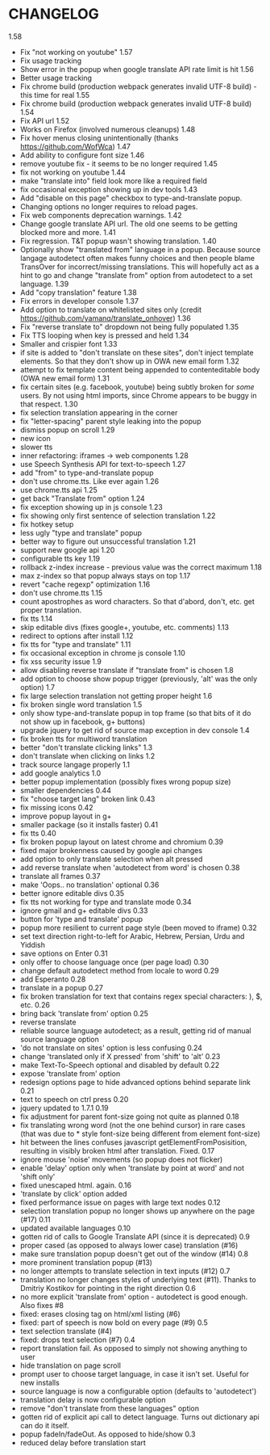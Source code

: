 # CHANGELOG

1.58
  * Fix "not working on youtube"
1.57
  * Fix usage tracking
  * Show error in the popup when google translate API rate limit is hit
1.56
  * Better usage tracking
  * Fix chrome build (production webpack generates invalid UTF-8 build) - this time for real
1.55
  * Fix chrome build (production webpack generates invalid UTF-8 build)
1.54
  * Fix API url
1.52
  * Works on Firefox (involved numerous cleanups)
1.48
  * Fix hover menus closing unintentionally (thanks https://github.com/WofWca)
1.47
  * Add ability to configure font size
1.46
  * remove youtube fix - it seems to be no longer required
1.45
  * fix not working on youtube
1.44
  * make "translate into" field look more like a required field
  * fix occasional exception showing up in dev tools
1.43
  * Add "disable on this page" checkbox to type-and-translate popup.
  * Changing options no longer requires to reload pages.
  * Fix web components deprecation warnings.
1.42
  * Change google translate API url. The old one seems to be getting blocked more and more.
1.41
  * Fix regression. T&T popup wasn't showing translation.
1.40
  * Optionally show "translated from" language in a popup. Because source langage autodetect often makes funny choices and then people blame TransOver for incorrect/missing translations. This will hopefully act as a hint to go and change "translate from" option from autodetect to a set language.
1.39
  * Add "copy translation" feature
1.38
  * Fix errors in developer console
1.37
  * Add option to translate on whitelisted sites only (credit https://github.com/yamanq/translate_onhover)
1.36
  * Fix "reverse translate to" dropdown not being fully populated
1.35
  * Fix TTS looping when key is pressed and held
1.34
  * Smaller and crispier font
1.33
  * if site is added to "don't translate on these sites", don't inject template elements. So that they don't show up in OWA new email form
1.32
  * attempt to fix template content being appended to contenteditable body (OWA new email form)
1.31
  * fix certain sites (e.g. facebook, youtube) being subtly broken for _some_ users. By not using html imports, since Chrome appears to be buggy in that respect.
1.30
  * fix selection translation appearing in the corner
  * fix "letter-spacing" parent style leaking into the popup
  * dismiss popup on scroll
1.29
  * new icon
  * slower tts
  * inner refactoring: iframes -> web components
1.28
  * use Speech Synthesis API for text-to-speech
1.27
  * add "from" to type-and-translate popup
  * don't use chrome.tts. Like ever again
1.26
  * use chrome.tts api
1.25
  * get back "Translate from" option
1.24
  * fix exception showing up in js console
1.23
  * fix showing only first sentence of selection translation
1.22
  * fix hotkey setup
  * less ugly "type and translate" popup
  * better way to figure out unsuccessful translation
1.21
  * support new google api
1.20
  * configurable tts key
1.19
  * rollback z-index increase - previous value was the correct maximum
1.18
  * max z-index so that popup always stays on top
1.17
  * revert "cache regexp" optimization
1.16
  * don't use chrome.tts
1.15
  * count apostrophes as word characters. So that d'abord, don't, etc. get proper translation.
  * fix tts
1.14
  * skip editable divs (fixes google+, youtube, etc. comments)
1.13
  * redirect to options after install
1.12
  * fix tts for "type and translate"
1.11
  * fix occasional exception in chrome js console
1.10
  * fix xss security issue
1.9
  * allow disabling reverse translate if "translate from" is chosen
1.8
  * add option to choose show popup trigger (previously, 'alt' was the only option)
1.7
  * fix large selection translation not getting proper height
1.6
  * fix broken single word translation
1.5
  * only show type-and-translate popup in top frame (so that bits of it do not show up in facebook, g+ buttons)
  * upgrade jquery to get rid of source map exception in dev console
1.4
  * fix broken tts for multiword translation
  * better "don't translate clicking links"
1.3
  * don't translate when clicking on links
1.2
  * track source langage properly
1.1
  * add google analytics
1.0
  * better popup implementation (possibly fixes wrong popup size)
  * smaller dependencies
0.44
  * fix "choose target lang" broken link
0.43
  * fix missing icons
0.42
  * improve popup layout in g+
  * smaller package (so it installs faster)
0.41
  * fix tts
0.40
  * fix broken popup layout on latest chrome and chromium
0.39
  * fixed major brokenness caused by google api changes
  * add option to only translate selection when alt pressed
  * add reverse translate when 'autodetect from word' is chosen
0.38
  * translate all frames
0.37
  * make 'Oops.. no translation' optional
0.36
  * better ignore editable divs
0.35
  * fix tts not working for type and translate mode
0.34
  * ignore gmail and g+ editable divs
0.33
  * button for 'type and translate' popup
  * popup more resilient to current page style (been moved to iframe)
0.32
  * set text direction right-to-left for Arabic, Hebrew, Persian, Urdu and Yiddish
  * save options on Enter
0.31
  * only offer to choose language once (per page load)
0.30
  * change default autodetect method from locale to word
0.29
  * add Esperanto
0.28
  * translate in a popup
0.27
  * fix broken translation for text that contains regex special characters: ), $, etc.
0.26
  * bring back 'translate from' option
0.25
  * reverse translate
  * reliable source language autodetect; as a result, getting rid of manual source language option
  * 'do not translate on sites' option is less confusing
0.24
  * change 'translated only if X pressed' from 'shift' to 'alt'
0.23
  * make Text-To-Speech optional and disabled by default
0.22
  * expose 'translate from' option
  * redesign options page to hide advanced options behind separate link
0.21
  * text to speech on ctrl press
0.20
  * jquery updated to 1.7.1
0.19
  * fix adjustment for parent font-size going not quite as planned
0.18
  * fix translating wrong word (not the one behind cursor) in rare cases (that was due to * style font-size being different from element font-size)
  * hit between the lines confuses javascript getElementFromPosisition, resulting in visibly broken html after translation. Fixed.
0.17
  * ignore mouse 'noise' movements (so popup does not flicker)
  * enable 'delay' option only when 'translate by point at word' and not 'shift only'
  * fixed unescaped html. again.
0.16
  * 'translate by click' option added
  * fixed performance issue on pages with large text nodes
0.12
  * selection translation popup no longer shows up anywhere on the page (#17)
0.11
  * updated available languages
0.10
  * gotten rid of calls to Google Translate API (since it is deprecated)
0.9
  * proper cased (as opposed to always lower case) translation (#16)
  * make sure translation popup doesn't get out of the window (#14)
0.8
  * more prominent translation popup (#13)
  * no longer attempts to translate selection in text inputs (#12)
0.7
  * translation no longer changes styles of underlying text (#11). Thanks to Dmitriy Kostikov for pointing in the right direction
0.6
  * no more explicit 'translate from' option - autodetect is good enough. Also fixes #8
  * fixed: erases closing tag on html/xml listing (#6)
  * fixed: part of speech is now bold on every page (#9)
0.5
  * text selection translate (#4)
  * fixed: drops text selection (#7)
0.4
  * report translation fail. As opposed to simply not showing anything to user
  * hide translation on page scroll
  * prompt user to choose target language, in case it isn't set. Useful for new installs
  * source language is now a configurable option (defaults to 'autodetect')
  * translation delay is now configurable option
  * remove "don't translate from these languages" option
  * gotten rid of explicit api call to detect language. Turns out dictionary api can do it itself.
  * popup fadeIn/fadeOut. As opposed to hide/show
0.3
  * reduced delay before translation start
